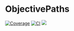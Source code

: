 # ObjectivePaths

[![Coverage](https://codecov.io/gh/FedeClaudi/ObjectivePaths.jl/branch/main/graph/badge.svg)](https://codecov.io/gh/FedeClaudi/ObjectivePaths.jl)
[![CI](https://github.com/FedeClaudi/ObjectivePaths.jl/actions/workflows/CI.yml/badge.svg)](https://github.com/FedeClaudi/ObjectivePaths.jl/actions/workflows/CI.yml)
[![](https://img.shields.io/badge/docs-stable-blue.svg)](https://FedeClaudi.github.io/ObjectiveName.jl/stable)